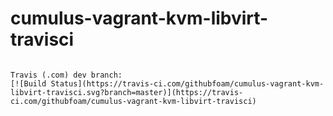 # cumulus-vagrant-kvm-libvirt-travisci

~~~~

Travis (.com) dev branch:
[![Build Status](https://travis-ci.com/githubfoam/cumulus-vagrant-kvm-libvirt-travisci.svg?branch=master)](https://travis-ci.com/githubfoam/cumulus-vagrant-kvm-libvirt-travisci)  

~~~~
